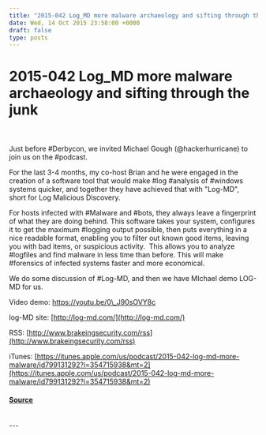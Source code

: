 ```yaml
---
title: "2015-042 Log_MD more malware archaeology and sifting through the junk"
date: Wed, 14 Oct 2015 23:58:00 +0000
draft: false
type: posts
---
```

# 2015-042 Log_MD more malware archaeology and sifting through the junk

<br/>

<br/>
Just before #Derbycon, we invited Michael Gough (@hackerhurricane) to join us on the #podcast. 

For the last 3-4 months, my co-host Brian and he were engaged in the creation of a software tool that would make #log #analysis of #windows systems quicker, and together they have achieved that with "Log-MD", short for Log Malicious Discovery.

For hosts infected with #Malware and #bots, they always leave a fingerprint of what they are doing behind. This software takes your system, configures it to get the maximum #logging output possible, then puts everything in a nice readable format, enabling you to filter out known good items, leaving you with bad items, or suspicious activity.  This allows you to analyze #logfiles and find malware in less time than before. This will make #forensics of infected systems faster and more economical.

We do some discussion of #Log-MD, and then we have MIchael demo LOG-MD for us.

Video demo: https://youtu.be/0\_J90sOVY8c

log-MD site: [http://log-md.com/](http://log-md.com/)

RSS: [http://www.brakeingsecurity.com/rss](http://www.brakeingsecurity.com/rss)

iTunes: [https://itunes.apple.com/us/podcast/2015-042-log-md-more-malware/id799131292?i=354715938&mt=2](https://itunes.apple.com/us/podcast/2015-042-log-md-more-malware/id799131292?i=354715938&mt=2)

#### [Source](http://brakeingsecurity.com/2015-042-log_md-more-malware-archaeology-and-sifting-through-the-junk)

<br/>
---
